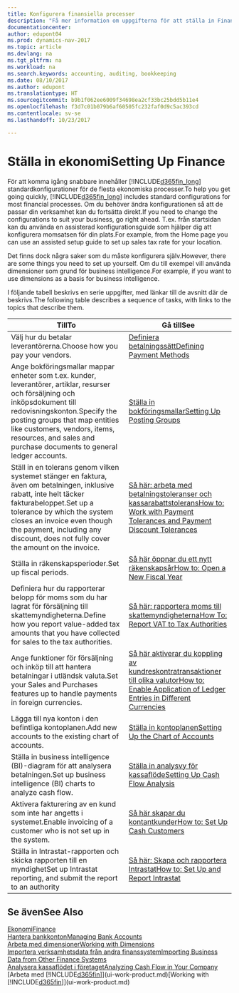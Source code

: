 ```yaml
---
title: Konfigurera finansiella processer
description: "Få mer information om uppgifterna för att ställa in Finance i ditt företag som passar alla behov av redovisning, granskning eller bokföring."
documentationcenter: 
author: edupont04
ms.prod: dynamics-nav-2017
ms.topic: article
ms.devlang: na
ms.tgt_pltfrm: na
ms.workload: na
ms.search.keywords: accounting, auditing, bookkeeping
ms.date: 08/10/2017
ms.author: edupont
ms.translationtype: HT
ms.sourcegitcommit: b9b1f062ee6009f34698ea2cf33bc25bdd5b11e4
ms.openlocfilehash: f3d7c01b079b6af60505fc232faf0d9c5ac393cd
ms.contentlocale: sv-se
ms.lasthandoff: 10/23/2017

---
```

# <a name="setting-up-finance"></a><span data-ttu-id="822cc-103">Ställa in ekonomi</span><span class="sxs-lookup"><span data-stu-id="822cc-103">Setting Up Finance</span></span>
<span data-ttu-id="822cc-104">För att komma igång snabbare innehåller [!INCLUDE[d365fin_long](includes/d365fin_long_md.md)] standardkonfigurationer för de flesta ekonomiska processer.</span><span class="sxs-lookup"><span data-stu-id="822cc-104">To help you get going quickly, [!INCLUDE[d365fin_long](includes/d365fin_long_md.md)] includes standard configurations for most financial processes.</span></span> <span data-ttu-id="822cc-105">Om du behöver ändra konfigurationen så att de passar din verksamhet kan du fortsätta direkt.</span><span class="sxs-lookup"><span data-stu-id="822cc-105">If you need to change the configurations to suit your business, go right ahead.</span></span> <span data-ttu-id="822cc-106">T.ex. från startsidan kan du använda en assisterad konfigurationsguide som hjälper dig att konfigurera momsatsen för din plats.</span><span class="sxs-lookup"><span data-stu-id="822cc-106">For example, from the Home page you can use an assisted setup guide to set up sales tax rate for your location.</span></span>  

<span data-ttu-id="822cc-107">Det finns dock några saker som du måste konfigurera själv.</span><span class="sxs-lookup"><span data-stu-id="822cc-107">However, there are some things you need to set up yourself.</span></span> <span data-ttu-id="822cc-108">Om du till exempel vill använda dimensioner som grund för business intelligence.</span><span class="sxs-lookup"><span data-stu-id="822cc-108">For example, if you want to use dimensions as a basis for business intelligence.</span></span>  

<span data-ttu-id="822cc-109">I följande tabell beskrivs en serie uppgifter, med länkar till de avsnitt där de beskrivs.</span><span class="sxs-lookup"><span data-stu-id="822cc-109">The following table describes a sequence of tasks, with links to the topics that describe them.</span></span>

| <span data-ttu-id="822cc-110">Till</span><span class="sxs-lookup"><span data-stu-id="822cc-110">To</span></span> | <span data-ttu-id="822cc-111">Gå till</span><span class="sxs-lookup"><span data-stu-id="822cc-111">See</span></span> |
| --- | --- |
| <span data-ttu-id="822cc-112">Välj hur du betalar leverantörerna.</span><span class="sxs-lookup"><span data-stu-id="822cc-112">Choose how you pay your vendors.</span></span> |[<span data-ttu-id="822cc-113">Definiera betalningssätt</span><span class="sxs-lookup"><span data-stu-id="822cc-113">Defining Payment Methods</span></span>](finance-payment-methods.md) |
| <span data-ttu-id="822cc-114">Ange bokföringsmallar mappar enheter som t.ex. kunder, leverantörer, artiklar, resurser och försäljning och inköpsdokument till redovisningskonton.</span><span class="sxs-lookup"><span data-stu-id="822cc-114">Specify the posting groups that map entities like customers, vendors, items, resources, and sales and purchase documents to general ledger accounts.</span></span> |[<span data-ttu-id="822cc-115">Ställa in bokföringsmallar</span><span class="sxs-lookup"><span data-stu-id="822cc-115">Setting Up Posting Groups</span></span>](finance-posting-groups.md)|
|<span data-ttu-id="822cc-116">Ställ in en tolerans genom vilken systemet stänger en faktura, även om betalningen, inklusive rabatt, inte helt täcker fakturabeloppet.</span><span class="sxs-lookup"><span data-stu-id="822cc-116">Set up a tolerance by which the system closes an invoice even though the payment, including any discount, does not fully cover the amount on the invoice.</span></span>|[<span data-ttu-id="822cc-117">Så här: arbeta med betalningstoleranser och kassarabattstolerans</span><span class="sxs-lookup"><span data-stu-id="822cc-117">How to: Work with Payment Tolerances and Payment Discount Tolerances</span></span>](finance-payment-tolerance-and-payment-discount-tolerance.md)|
| <span data-ttu-id="822cc-118">Ställa in räkenskapsperioder.</span><span class="sxs-lookup"><span data-stu-id="822cc-118">Set up fiscal periods.</span></span> |[<span data-ttu-id="822cc-119">Så här öppnar du ett nytt räkenskapsår</span><span class="sxs-lookup"><span data-stu-id="822cc-119">How to: Open a New Fiscal Year</span></span>](finance-how-open-new-fiscal-year.md) |
| <span data-ttu-id="822cc-120">Definiera hur du rapporterar belopp för moms som du har lagrat för försäljning till skattemyndigheterna.</span><span class="sxs-lookup"><span data-stu-id="822cc-120">Define how you report value-added tax amounts that you have collected for sales to the tax authorities.</span></span> |[<span data-ttu-id="822cc-121">Så här: rapportera moms till skattemyndigheterna</span><span class="sxs-lookup"><span data-stu-id="822cc-121">How To: Report VAT to Tax Authorities</span></span>](finance-how-report-vat.md)|
| <span data-ttu-id="822cc-122">Ange funktioner för försäljning och inköp till att hantera betalningar i utländsk valuta.</span><span class="sxs-lookup"><span data-stu-id="822cc-122">Set your Sales and Purchases features up to handle payments in foreign currencies.</span></span>|[<span data-ttu-id="822cc-123">Så här aktiverar du koppling av kundreskontratransaktioner till olika valutor</span><span class="sxs-lookup"><span data-stu-id="822cc-123">How to: Enable Application of Ledger Entries in Different Currencies</span></span>](finance-how-enable-application-ledger-entries-different-currencies.md)
| <span data-ttu-id="822cc-124">Lägga till nya konton i den befintliga kontoplanen.</span><span class="sxs-lookup"><span data-stu-id="822cc-124">Add new accounts to the existing chart of accounts.</span></span> |[<span data-ttu-id="822cc-125">Ställa in kontoplanen</span><span class="sxs-lookup"><span data-stu-id="822cc-125">Setting Up the Chart of Accounts</span></span>](finance-setup-chart-accounts.md) |
| <span data-ttu-id="822cc-126">Ställa in business intelligence (BI)-diagram för att analysera betalningen.</span><span class="sxs-lookup"><span data-stu-id="822cc-126">Set up business intelligence (BI) charts to analyze cash flow.</span></span> |[<span data-ttu-id="822cc-127">Ställa in analysvy för kassaflöde</span><span class="sxs-lookup"><span data-stu-id="822cc-127">Setting Up Cash Flow Analysis</span></span>](finance-setup-cash-flow-analyses.md) |
|<span data-ttu-id="822cc-128">Aktivera fakturering av en kund som inte har angetts i systemet.</span><span class="sxs-lookup"><span data-stu-id="822cc-128">Enable invoicing of a customer who is not set up in the system.</span></span>|[<span data-ttu-id="822cc-129">Så här skapar du kontantkunder</span><span class="sxs-lookup"><span data-stu-id="822cc-129">How to: Set Up Cash Customers</span></span>](finance-how-to-set-up-cash-customers.md)|
| <span data-ttu-id="822cc-130">Ställa in Intrastat-rapporten och skicka rapporten till en myndighet</span><span class="sxs-lookup"><span data-stu-id="822cc-130">Set up Intrastat reporting, and submit the report to an authority</span></span> | [<span data-ttu-id="822cc-131">Så här: Skapa och rapportera Intrastat</span><span class="sxs-lookup"><span data-stu-id="822cc-131">How to: Set Up and Report Intrastat</span></span>](finance-how-setup-report-intrastat.md)|

## <a name="see-also"></a><span data-ttu-id="822cc-132">Se även</span><span class="sxs-lookup"><span data-stu-id="822cc-132">See Also</span></span>
[<span data-ttu-id="822cc-133">Ekonomi</span><span class="sxs-lookup"><span data-stu-id="822cc-133">Finance</span></span>](finance.md)  
[<span data-ttu-id="822cc-134">Hantera bankkonton</span><span class="sxs-lookup"><span data-stu-id="822cc-134">Managing Bank Accounts</span></span>](bank-manage-bank-accounts.md)  
[<span data-ttu-id="822cc-135">Arbeta med dimensioner</span><span class="sxs-lookup"><span data-stu-id="822cc-135">Working with Dimensions</span></span>](finance-dimensions.md)  
[<span data-ttu-id="822cc-136">Importera verksamhetsdata från andra finanssystem</span><span class="sxs-lookup"><span data-stu-id="822cc-136">Importing Business Data from Other Finance Systems</span></span>](upload-data.md)  
[<span data-ttu-id="822cc-137">Analysera kassaflödet i företaget</span><span class="sxs-lookup"><span data-stu-id="822cc-137">Analyzing Cash Flow in Your Company</span></span>](finance-analyze-cash-flow.md)  
<span data-ttu-id="822cc-138">[Arbeta med [!INCLUDE[d365fin](includes/d365fin_md.md)]](ui-work-product.md)</span><span class="sxs-lookup"><span data-stu-id="822cc-138">[Working with [!INCLUDE[d365fin](includes/d365fin_md.md)]](ui-work-product.md)</span></span>  

##


